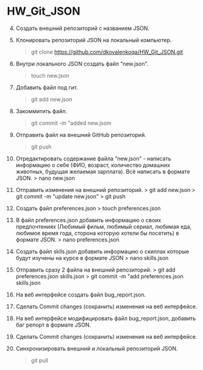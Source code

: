 # HW_Git_JSON

 4. Создать внешний репозиторий c названием JSON.
 5. Клонировать репозиторий JSON на локальный компьютер.

    > git clone https://github.com/dkovalenkoqa/HW_Git_JSON.git
 6. Внутри локального JSON создать файл “new.json”.
    > touch new.json
 7. Добавить файл под гит.
    > git add new.json
 8. Закоммитить файл.
    > git commit -m "added new.jsom
 9. Отправить файл на внешний GitHub репозиторий.
    > git push
 10. Отредактировать содержание файла “new.json” - написать информацию о себе (ФИО, возраст, количество домашних животных, будущая желаемая зарплата). Всё написать в формате JSON.
    > nano new.json
 11. Отправить изменения на внешний репозиторий.
    > git add new.json
    > git commit -m "update new.json"
    > git push
 12. Создать файл preferences.json
    > touch preferences.json
 13. В файл preferences.json добавить информацию о своих предпочтениях (Любимый фильм, любимый сериал, любимая еда, любимое время года, сторона которую хотели бы посетить) в формате JSON.
    > nano preferences.json
 14. Создать файл sklls.json добавить информацию о скиллах которые будут изучены на курсе в формате JSON
    > nano skills.json
 15. Отправить сразу 2 файла на внешний репозиторий.
    > git add preferences.json skills.json
    > git commit -m "add preferences.json skills.json
 16. На веб интерфейсе создать файл bug_report.json.
 17. Сделать Commit changes (сохранить) изменения на веб интерфейсе.
 18. На веб интерфейсе модифицировать файл bug_report.json, добавить баг репорт в формате JSON.
 19. Сделать Commit changes (сохранить) изменения на веб интерфейсе.
 20. Синхронизировать внешний и локальный репозиторий JSON.

     > git pull
